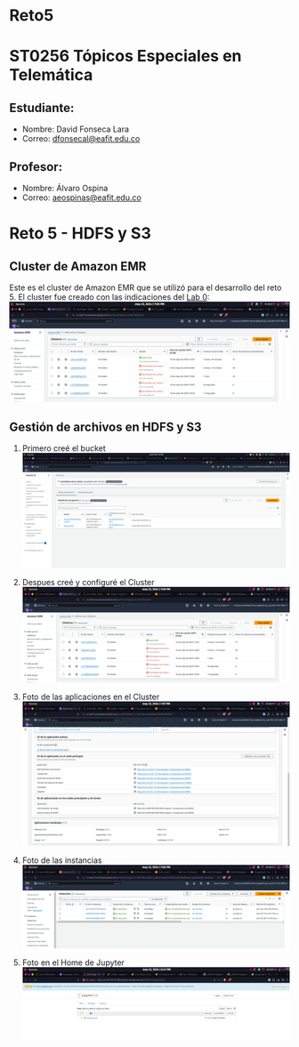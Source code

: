 # Reto5
# ST0256 Tópicos Especiales en Telemática

## Estudiante:
- Nombre: David Fonseca Lara
- Correo: dfonsecal@eafit.edu.co

## Profesor:
- Nombre: Álvaro Ospina
- Correo: aeospinas@eafit.edu.co

# Reto 5 -  HDFS y S3

## Cluster de Amazon EMR
Este es el cluster de Amazon EMR que se utilizó para el desarrollo del reto 5. El cluster fue creado con las indicaciones del
[Lab 0](https://github.com/st0263eafit/st0263-241/blob/main/bigdata/00-lab-aws-emr/Install-AWS-EMR.pdf):
![](./Images/Cluster.png)

## Gestión de archivos en HDFS y S3
1. Primero creé el bucket 
![](./Images/BucketCreado.png)

2. Despues creé y configuré el Cluster
![](./Images/Cluster.png)

3. Foto de las aplicaciones en el Cluster
![](./Images/AplicacionesCluster.png)

4. Foto de las instancias
![](./Images/Instancias.png)

5. Foto en el Home de Jupyter
![](./Images/JupyterHome.png)

